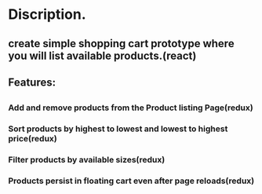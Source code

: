 <h1>Discription.</h1>

<h2>create simple shopping cart prototype where you will list available products.(react) </h2>
<h2>Features:<h2>
<h3>Add and remove products from the Product listing Page(redux)</h3>
<h3>Sort products by highest to lowest and lowest to highest price(redux)</h3>
<h3>Filter products by available sizes(redux)</h3>
<h3>Products persist in floating cart even after page reloads(redux)</h3>

